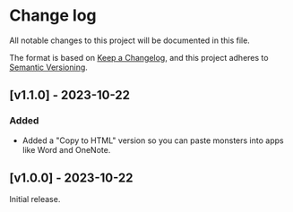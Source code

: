 # Change log

All notable changes to this project will be documented in this file.

The format is based on [Keep a Changelog](https://keepachangelog.com/en/1.0.0/),
and this project adheres to [Semantic Versioning](https://semver.org/spec/v2.0.0.html).

## [v1.1.0] - 2023-10-22

### Added

* Added a "Copy to HTML" version so you can paste monsters into apps like Word and OneNote.

## [v1.0.0] - 2023-10-22

Initial release.
